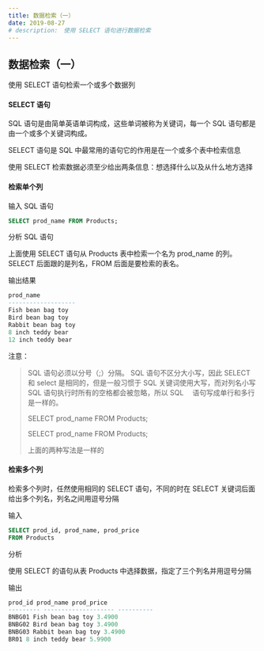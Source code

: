 ```yaml
---
title: 数据检索（一）
date: 2019-08-27
# description:　使用 SELECT 语句进行数据检索
---
```


## 数据检索（一）



使用 SELECT 语句检索一个或多个数据列



#### SELECT 语句

SQL 语句是由简单英语单词构成，这些单词被称为关键词，每一个 SQL 语句都是由一个或多个关键词构成。

SELECT 语句是 SQL 中最常用的语句它的作用是在一个或多个表中检索信息

使用 SELECT 检索数据必须至少给出两条信息：想选择什么以及从什么地方选择




#### 检索单个列

输入 SQL 语句

```sql
SELECT prod_name FROM Products;
```

分析 SQL 语句

上面使用 SELECT 语句从 Products 表中检索一个名为 prod_name 的列。SELECT 后面跟的是列名，FROM 后面是要检索的表名。

输出结果

```sql
prod_name
-------------------
Fish bean bag toy
Bird bean bag toy
Rabbit bean bag toy
8 inch teddy bear
12 inch teddy bear
```

注意：

> SQL 语句必须以分号（;）分隔。
> SQL 语句不区分大小写，因此 SELECT 和 select 是相同的，但是一般习惯于 SQL 关键词使用大写，而对列名小写
> SQL 语句执行时所有的空格都会被忽略，所以 SQL 　语句写成单行和多行是一样的。
>
> SELECT prod_name FROM Products;
>
> SELECT
> prod_name
> FROM
> Products;
>
> 上面的两种写法是一样的



#### 检索多个列

检索多个列时，任然使用相同的 SELECT 语句，不同的时在 SELECT 关键词后面给出多个列名，列名之间用逗号分隔

输入

```sql
SELECT prod_id, prod_name, prod_price
FROM Products
```

分析

使用 SELECT 的语句从表 Products 中选择数据，指定了三个列名并用逗号分隔

输出

```sql
prod_id prod_name prod_price
--------- -------------------- ----------
BNBG01 Fish bean bag toy 3.4900
BNBG02 Bird bean bag toy 3.4900
BNBG03 Rabbit bean bag toy 3.4900
BR01 8 inch teddy bear 5.9900
```


